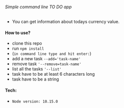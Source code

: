 ###### Simple command line TO DO app

- You can get information about todays currency value.

#### How to use?

- clone this repo
- run `npm install`
- (`in command line type and hit enter:`)
- add a new task `--add='task-name'`
- remove task `'--remove=task-name'`
- list all the tasks `'--list'`
- task  have to be at least 6 characters long
- task have to be a string

#### Tech:

- `Node version: 10.15.0`
